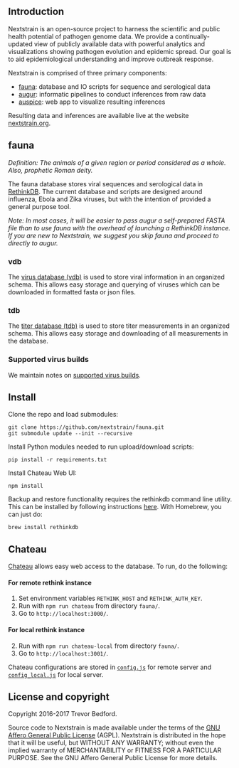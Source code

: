 ## Introduction

Nextstrain is an open-source project to harness the scientific and public health potential of pathogen genome data. We provide a continually-updated view of publicly available data with powerful analytics and visualizations showing pathogen evolution and epidemic spread. Our goal is to aid epidemiological understanding and improve outbreak response.

Nextstrain is comprised of three primary components:

* [fauna](https://github.com/nextstrain/fauna): database and IO scripts for sequence and serological data
* [augur](https://github.com/nextstrain/augur): informatic pipelines to conduct inferences from raw data
* [auspice](https://github.com/nextstrain/auspice): web app to visualize resulting inferences

Resulting data and inferences are available live at the website [nextstrain.org](http://nextstrain.org).

## fauna

*Definition: The animals of a given region or period considered as a whole. Also, prophetic Roman deity.*

The fauna database stores viral sequences and serological data in [RethinkDB](RETHINKDB.md). The current database and scripts are designed around influenza, Ebola and Zika viruses, but with the intention of provided a general purpose tool.

_Note: In most cases, it will be easier to pass augur a self-prepared FASTA file than to use fauna with the overhead of launching a RethinkDB instance. If you are new to Nextstrain, we suggest you skip fauna and proceed to directly to augur._

### vdb

The [virus database (vdb)](vdb/) is used to store viral information in an organized schema. This allows easy storage and querying of viruses which can be downloaded in formatted fasta or json files.

### tdb

The [titer database (tdb)](tdb/) is used to store titer measurements in an organized schema. This allows easy storage and downloading of all measurements in the database.

### Supported virus builds

We maintain notes on [supported virus builds](builds/).

## Install

Clone the repo and load submodules:

    git clone https://github.com/nextstrain/fauna.git
    git submodule update --init --recursive

Install Python modules needed to run upload/download scripts:

    pip install -r requirements.txt

Install Chateau Web UI:

    npm install

Backup and restore functionality requires the rethinkdb command line utility. This can be installed by following instructions [here](http://www.rethinkdb.com/docs/install/). With Homebrew, you can just do:

    brew install rethinkdb

## Chateau

[Chateau](https://github.com/nextstrain/chateau/) allows easy web access to the database. To run, do the following:

#### For remote rethink instance

1. Set environment variables `RETHINK_HOST` and `RETHINK_AUTH_KEY`.
2. Run with `npm run chateau` from directory `fauna/`.
3. Go to `http://localhost:3000/`.

#### For local rethink instance

2. Run with `npm run chateau-local` from directory `fauna/`.
3. Go to `http://localhost:3001/`.

Chateau configurations are stored in [`config.js`](config.js) for remote server and [`config_local.js`](config_local.js) for local server.

## License and copyright

Copyright 2016-2017 Trevor Bedford.

Source code to Nextstrain is made available under the terms of the [GNU Affero General Public License](LICENSE.txt) (AGPL). Nextstrain is distributed in the hope that it will be useful, but WITHOUT ANY WARRANTY; without even the implied warranty of MERCHANTABILITY or FITNESS FOR A PARTICULAR PURPOSE. See the GNU Affero General Public License for more details.
